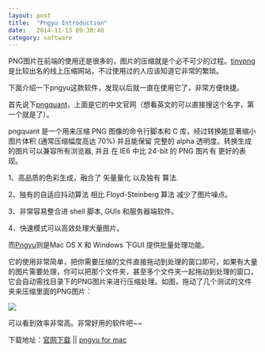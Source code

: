 ```yaml
---
layout: post
title:  "Pngyu Introduction"
date:   2014-11-13 09:30:40
category: software
---
```


PNG图片在前端的使用还是很多的，图片的压缩就是个必不可少的过程。[tinypng][tinypngSite]是比较出名的线上压缩网站，不过使用过的人应该知道它非常的繁琐。

下面介绍一下pngyu这款软件，发现以后就一直在使用它了，非常方便快捷。

首先说下[pngquant][pngquantSite]，上面是它的中文官网（想看英文的可以直接搜这个名字，第一个就是了）。

pngquant 是一个用来压缩 PNG 图像的命令行脚本和 C 库，经过转换能显著缩小图片体积 (通常压缩幅度高达 70%) 并且能保留 完整的 alpha 透明度。转换生成的图片可以兼容所有浏览器, 并且 在 IE6 中比 24-bit 的 PNG 图片有 更好的表现。

1、高品质的色彩生成，融合了 矢量量化 以及独有 算法.

2、独有的自适应抖动算法 相比 Floyd-Steinberg 算法 减少了图片噪点。

3、非常容易整合进 shell 脚本, GUIs 和服务器端软件。

4、快速模式可以高效处理大量图片。

而[Pngyu][pngyuSite]则是Mac OS X 和 Windows 下GUI 提供批量处理功能。

它的使用非常简单，把你需要压缩的文件直接拖动到处理的窗口即可，如果有大量的图片需要处理，你可以把那个文件夹，甚至多个文件夹一起拖动到处理的窗口，它会自动需找目录下的PNG图片来进行压缩处理。如图，拖动了几个测试的文件夹来压缩里面的PNG图片：

<img src="{{site.baseurl}}/source/2014.11.13/1.png">

可以看到效率非常高。非常好用的软件吧~~

下载地址：[官网下载][pngyuSite] || [pngyu for mac][download2]




[tinypngSite]: https://tinypng.com/
[pngquantSite]: https://pngquant.org/
[pngyuSite]:http://nukesaq88.github.io/Pngyu/
[download2]:http://macdownload.informer.com/pngyu/